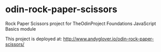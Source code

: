 # odin-rock-paper-scissors
Rock Paper Scissors project for TheOdinProject Foundations JavaScript Basics module

This project is deployed at: http://www.andyglover.io/odin-rock-paper-scissors/